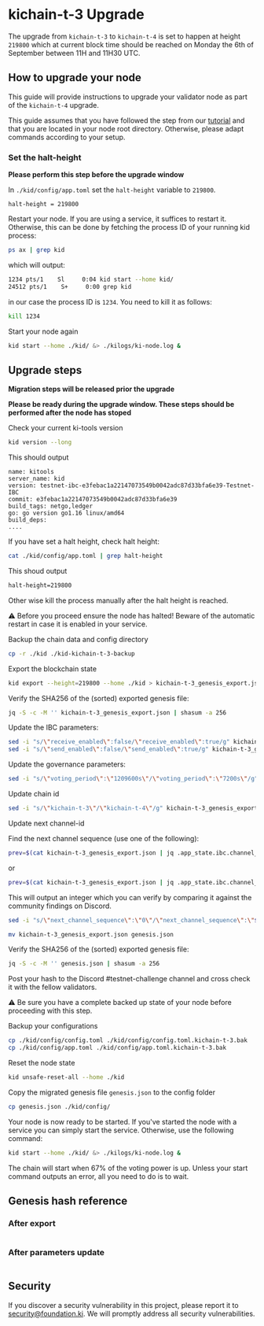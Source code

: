 # kichain-t-3 Upgrade

The upgrade from `kichain-t-3` to `kichain-t-4` is set to happen at height `219800` which at current block time should be reached on Monday the 6th of September between 11H and 11H30 UTC.

## How to upgrade your node
This guide will provide instructions to upgrade your validator node as part of the `kichain-t-4` upgrade.

This guide assumes that you have followed the step from our [tutorial](https://github.com/KiFoundation/ki-testnet-challenge/blob/main/tutorials/gentx.md) and that you are located in your node root directory. Otherwise, please adapt commands according to your setup.

### Set the halt-height
**Please perform this step before the upgrade window**

In `./kid/config/app.toml` set the `halt-height` variable to `219800`.
```
halt-height = 219800
```

Restart your node. If you are using a service, it suffices to restart it. Otherwise, this can be done by fetching the process ID of your running kid process:

```bash
ps ax | grep kid
```
which will output:

```bash
1234 pts/1    Sl     0:04 kid start --home kid/
24512 pts/1    S+     0:00 grep kid
```
in our case the process ID is `1234`. You need to kill it as follows:

```bash
kill 1234
```
Start your node again

```bash
kid start --home ./kid/ &> ./kilogs/ki-node.log &
```


## Upgrade steps
**Migration steps will be released prior the upgrade**

**Please be ready during the upgrade window. These steps should be performed after the node has stoped**

Check your current ki-tools version

```bash
kid version --long
```

This should output

```
name: kitools
server_name: kid
version: testnet-ibc-e3febac1a22147073549b0042adc87d33bfa6e39-Testnet-IBC
commit: e3febac1a22147073549b0042adc87d33bfa6e39
build_tags: netgo,ledger
go: go version go1.16 linux/amd64
build_deps:
....
```

If you have set a halt height, check halt height:

```bash
cat ./kid/config/app.toml | grep halt-height
```

This shoud output

```bash
halt-height=219800
```

Other wise kill the process manually after the halt height is reached.

⚠️ Before you proceed ensure the node has halted! Beware of the automatic restart in case it is enabled in your service.

Backup the chain data and config directory

```bash
cp -r ./kid ./kid-kichain-t-3-backup
```

Export the blockchain state

```bash
kid export --height=219800 --home ./kid > kichain-t-3_genesis_export.json
```

Verify the SHA256 of the (sorted) exported genesis file:

```bash
jq -S -c -M '' kichain-t-3_genesis_export.json | shasum -a 256
```

Update the IBC parameters:

```bash
sed -i "s/\"receive_enabled\":false/\"receive_enabled\":true/g" kichain-t-3_genesis_export.json
sed -i "s/\"send_enabled\":false/\"send_enabled\":true/g" kichain-t-3_genesis_export.json
```

Update the governance parameters:

```bash
sed -i "s/\"voting_period\":\"1209600s\"/\"voting_period\":\"7200s\"/g" kichain-t-3_genesis_export.json
```

Update chain id

```bash
sed -i "s/\"kichain-t-3\"/\"kichain-t-4\"/g" kichain-t-3_genesis_export.json
```

Update next channel-id

Find the next channel sequence (use one of the following):

```bash
prev=$(cat kichain-t-3_genesis_export.json | jq .app_state.ibc.channel_genesis.ack_sequences[] | jq 'map(split("-"))[0][1] | tonumber' | sort -n | tail -1) && next=$(($prev+1)) && echo $next
```

or

```bash
prev=$(cat kichain-t-3_genesis_export.json | jq .app_state.ibc.channel_genesis.ack_sequences[].channel_id | cut -d'-' -f2 | cut -d'"' -f1 | sort -n | tail -1) && next=$(($prev+1)) && echo $next
```

This will output an integer which you can verify by comparing it against the community findings on Discord.

```bash
sed -i "s/\"next_channel_sequence\":\"0\"/\"next_channel_sequence\":\"$next\"/g" kichain-t-3_genesis_export.json
```

```bash
mv kichain-t-3_genesis_export.json genesis.json

```

Verify the SHA256 of the (sorted) exported genesis file:

```bash
jq -S -c -M '' genesis.json | shasum -a 256
```

Post your hash to the Discord #testnet-challenge channel and cross check it with the fellow validators.

⚠️ Be sure you have a complete backed up state of your node before proceeding with this step.

Backup your configurations

```bash
cp ./kid/config/config.toml ./kid/config/config.toml.kichain-t-3.bak
cp ./kid/config/app.toml ./kid/config/app.toml.kichain-t-3.bak
```

Reset the node state

```bash
kid unsafe-reset-all --home ./kid
```

Copy the migrated genesis file `genesis.json` to the config folder

```bash
cp genesis.json ./kid/config/
```

Your node is now ready to be started. If you've started the node with a service you can simply start the service. Otherwise, use the following command:

```bash
kid start --home ./kid/ &> ./kilogs/ki-node.log &
```

The chain will start when 67% of the voting power is up. Unless your start command outputs an error, all you need to do is to wait.

## Genesis hash reference

### After export

```

```

### After parameters update

```

```

## Security
If you discover a security vulnerability in this project, please report it to security@foundation.ki. We will promptly address all security vulnerabilities.
